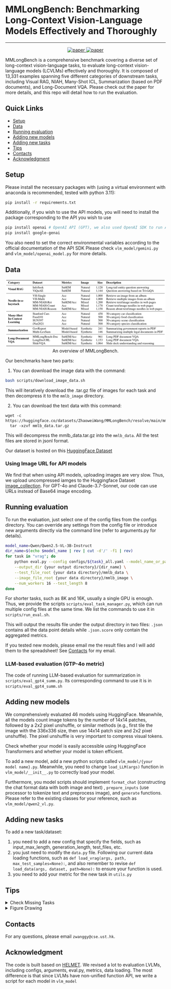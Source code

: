 # MMLongBench: Benchmarking Long-Context Vision-Language Models Effectively and Thoroughly

---


<p align="center">
<a href="https://huggingface.co/datasets/ZhaoweiWang/MMLongBench/blob/main/README.md" target="_blank" rel="noopener noreferrer">
        <img alt="paper" src="https://img.shields.io/badge/%F0%9F%A4%97%20Hugging%20Face-Dataset-blue">
    </a>
    <a href="" target="_blank" rel="noopener noreferrer">
        <img alt="paper" src="https://img.shields.io/badge/paper-paper?logo=arxiv&logoColor=%23B31B1B&labelColor=white&color=%23B31B1B">
    </a>
</p>

MMLongBench is a comprehensive benchmark covering a diverse set of long-context vision-language tasks, to evaluate long-context vision-language models (LCVLMs) effectively and thoroughly. 
It is composed of 13,331 examples spanning five different categories of downstream tasks, including Visual RAG, NIAH, Many-Shot ICL, Summarization (based on PDF documents), and Long-Document VQA.
Please check out the paper for more details, and this repo will detail how to run the evaluation.

## Quick Links

- [Setup](#setup)
- [Data](#data)
- [Running evaluation](#running-evaluation)
- [Adding new models](#adding-new-models)
- [Adding new tasks](#adding-new-tasks)
- [Tips](#tips)
- [Contacts](#contacts)
- [Acknowledgment](#acknowledgment)


## Setup

Please install the necessary packages with (using a virtual environment with anaconda is recommended, tested with python 3.11):
```bash
pip install -r requirements.txt
```

Additionally, if you wish to use the API models, you will need to install the package corresponding to the API you wish to use
```bash
pip install openai # OpenAI API (GPT), we also used OpenAI SDK to run Anthropic API (Claude) 
pip install google-genai
```
You also need to set the correct environmental variables according to the official documentation of the API SDK
Please check ```vlm_model/gemini.py``` and ```vlm_model/openai_model.py``` for more details.

## Data

<div align="center">
    <img src="assets/overview_page.jpg" alt="Model"/>
    <br>
    <span>An overview of MMLongBench.</span>
</div>

Our benchmarks have two parts:
1. You can download the image data with the command:
```bash
bash scripts/download_image_data.sh
```
This will iteratively download the .tar.gz file of images for each task and then decompress it to the `mmlb_image` directory.

2. You can download the text data with this command:
```
wget -c https://huggingface.co/datasets/ZhaoweiWang/MMLongBench/resolve/main/mmlb_data.tar.gz
  tar -xzvf mmlb_data.tar.gz
```
This will decompress the mmlb_data.tar.gz into the `mmlb_data`. All the test files are stored in jsonl format.

Our dataset is hosted on this [HuggingFace Dataset](https://huggingface.co/datasets/ZhaoweiWang/MMLongBench)

### Using Image URL for API models
We find that when using API models, uploading images are very slow.
Thus, we upload uncompressed iamges to the Huggingface Dataset [image_collection](https://huggingface.co/datasets/ZhaoweiWang/image_collection).
For GPT-4o and Claude-3.7-Sonnet, our code can use URLs instead of Base64 image encoding.


## Running evaluation

To run the evaluation, just select one of the config files from the configs directory. You can override any settings from the config file or introduce new arguments directly via the command line (refer to arguments.py for details).

```bash
model_name=Qwen/Qwen2.5-VL-3B-Instruct
dir_name=$(echo $model_name | rev | cut -d'/' -f1 | rev)
for task in "vrag"; do
    python eval.py --config configs/${task}_all.yaml --model_name_or_path ${model_name} \
    --output_dir {your output directory}/{dir_name} \
    --test_file_root {your data directory}/mmlb_data \
    --image_file_root {your data directory}/mmlb_image \
    --num_workers 16 --test_length 8
done
```

For shorter tasks, such as 8K and 16K, usually a single GPU is enough. 
Thus, we provide the scripts ```scripts/eval_task_manager.py```, which can run multiple config files at the same time.
We list the commands to use it in ```scripts/run_eval.sh```.

This will output the results file under the output directory in two files: `.json` contains all the data point details while `.json.score` only contain the aggregated metrics.

If you tested new models, please email me the result files and I will add them to the spreadsheet!
See [Contacts](#contacts) for my email.

### LLM-based evaluation (GTP-4o metric)
The code of running LLM-based evaluation for summarization in ```scripts/eval_gpt4_summ.py```.
Its corresponding command to use it is in ```scripts/eval_gpt4_summ.sh```

## Adding new models
We comprehensively evaluated 46 models using HuggingFace. Meanwhile, all the models count image tokens by the number of 
14x14 patches, followed by a 2x2 pixel unshuffle, or similar methods 
(e.g., first tile the image with the 336x336 size, then use 14x14 patch size and 2x2 pixel unshuffle).
The pixel unshuffle is very important to compress visual tokens.

Check whether your model is easily accessible using HuggingFace Transformers and whether your model is token efficient.

To add a new model, add a new python scripts called ```vlm_model/{your model name}.py```.
Meanwhile, you need to change ```load_LLM(args)``` function in ```vlm_model/__init__.py``` to correctly load your model.

Furthermore, you model scripts should implement `format_chat` (constructing the chat format data with both image and text)
, `prepare_inputs` (use processor to tokenize text and preprocess image), and `generate` functions. 
Please refer to the existing classes for your reference, such as ```vlm_model/qwen2_vl.py```.



## Adding new tasks
To add a new task/dataset:
1. you need to add a new config that specify the fields, such as input_max_length, generation_length,
test_files, etc.
2. you just need to modify the `data.py` file. Following our current data loading functions, such as ```def load_vrag(args, path, max_test_samples=None):```, and also remember to revise ```def load_data(args, dataset, path=None):``` to ensure your function is used.
3. you need to add your metric for the new task in `utils.py`

## Tips

<details>

<summary>Check Missing Tasks</summary>
We provide a script to quick check which task is missing

```bash
python scripts/check_missing.py
```

</details>

<details>

<summary>Figure Drawing</summary>
We provide all the scripts for drawing the figures in our paper in folder ```figure_scripts```.
We can easily change them to meet your own requirements.
</details>

## Contacts

For any questions, please email `zwanggy@cse.ust.hk`.


## Acknowledgment
The code is built based on [HELMET](https://github.com/princeton-nlp/HELMET/tree/main).
We revised a lot to evaluation LVLMs, including configs, arguments, eval.py, metrics, data loading.
The most difference is that since LVLMs have non-unified function API, we write a script for each model in ```vlm_model```

